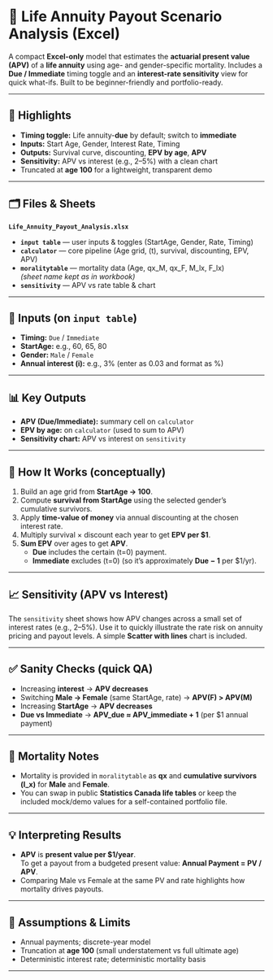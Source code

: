 # 💸 Life Annuity Payout Scenario Analysis (Excel)

A compact **Excel-only** model that estimates the **actuarial present value (APV)** of a **life annuity** using age- and gender-specific mortality. Includes a **Due / Immediate** timing toggle and an **interest-rate sensitivity** view for quick what-ifs. Built to be beginner-friendly and portfolio-ready.

---

## 🚀 Highlights
- **Timing toggle:** Life annuity-**due** by default; switch to **immediate**
- **Inputs:** Start Age, Gender, Interest Rate, Timing
- **Outputs:** Survival curve, discounting, **EPV by age**, **APV**
- **Sensitivity:** APV vs interest (e.g., 2–5%) with a clean chart
- Truncated at **age 100** for a lightweight, transparent demo

---

## 🗂️ Files & Sheets
**`Life_Annuity_Payout_Analysis.xlsx`**
- **`input table`** — user inputs & toggles (StartAge, Gender, Rate, Timing)
- **`calculator`** — core pipeline (Age grid, \(t\), survival, discounting, EPV, APV)
- **`moralitytable`** — mortality data (Age, qx_M, qx_F, M_lx, F_lx)  
  *(sheet name kept as in workbook)*
- **`sensitivity`** — APV vs rate table & chart

---

## 🔧 Inputs (on `input table`)
- **Timing:** `Due` / `Immediate`
- **StartAge:** e.g., 60, 65, 80
- **Gender:** `Male` / `Female`
- **Annual interest (i):** e.g., 3% (enter as 0.03 and format as %)

---

## 📊 Key Outputs
- **APV (Due/Immediate):** summary cell on `calculator`  
- **EPV by age:** on `calculator` (used to sum to APV)
- **Sensitivity chart:** APV vs interest on `sensitivity`

---

## 🧮 How It Works (conceptually)
1. Build an age grid from **StartAge → 100**.
2. Compute **survival from StartAge** using the selected gender’s cumulative survivors.
3. Apply **time-value of money** via annual discounting at the chosen interest rate.
4. Multiply survival × discount each year to get **EPV per $1**.
5. **Sum EPV** over ages to get **APV**.  
   - **Due** includes the certain \(t=0\) payment.  
   - **Immediate** excludes \(t=0\) (so it’s approximately **Due − 1** per \$1/yr).

---

## 📈 Sensitivity (APV vs Interest)
The `sensitivity` sheet shows how APV changes across a small set of interest rates (e.g., 2–5%). Use it to quickly illustrate the rate risk on annuity pricing and payout levels. A simple **Scatter with lines** chart is included.

---

## ✅ Sanity Checks (quick QA)
- Increasing **interest** → **APV decreases**
- Switching **Male → Female** (same StartAge, rate) → **APV(F) > APV(M)**
- Increasing **StartAge** → **APV decreases**
- **Due vs Immediate** → **APV_due ≈ APV_immediate + 1** (per \$1 annual payment)

---

## 🧩 Mortality Notes
- Mortality is provided in `moralitytable` as **qx** and **cumulative survivors (l_x)** for **Male** and **Female**.
- You can swap in public **Statistics Canada life tables** or keep the included mock/demo values for a self-contained portfolio file.

---

## 💡 Interpreting Results
- **APV** is **present value per \$1/year**.  
  To get a payout from a budgeted present value: **Annual Payment = PV / APV**.
- Comparing Male vs Female at the same PV and rate highlights how mortality drives payouts.


---

## 📝 Assumptions & Limits
- Annual payments; discrete-year model
- Truncation at **age 100** (small understatement vs full ultimate age)
- Deterministic interest rate; deterministic mortality basis

---


